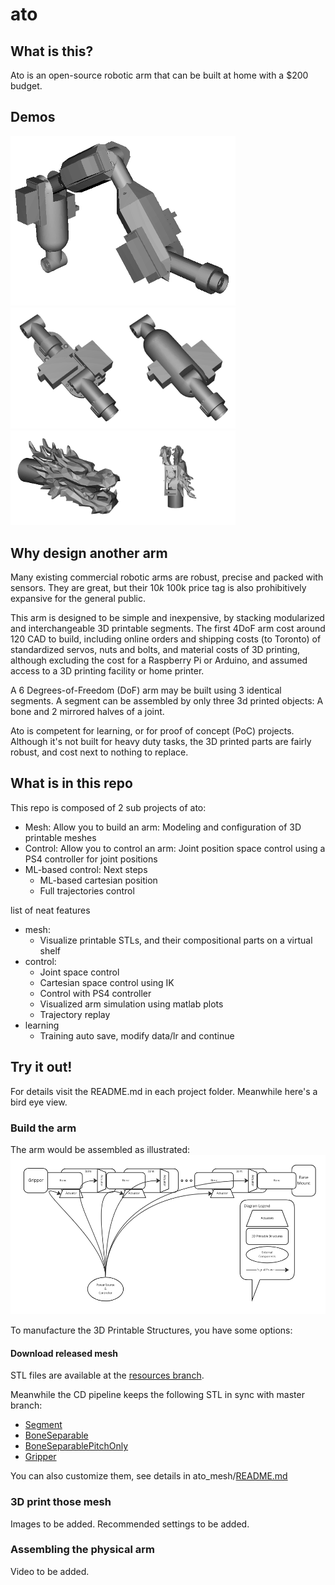 # ato

## What is this?

Ato is an open-source robotic arm that can be built at home with a $200 budget.

## Demos

<img alt="A 3 segments arm, visualized with dummy servo motors" src="https://github.com/haoxuw/ato/blob/master-resources/images/snapshots_processed/processed_arm_multi_seg_3.png" width="360">

<img alt="Assembling a segment" src="https://github.com/haoxuw/ato/blob/master-resources/images/snapshots_processed/merged_seg_install__.png" width="360">

<img alt="A gripper with sockets to mount servo on its jaw" src="https://github.com/haoxuw/ato/blob/master-resources/images/snapshots_processed/merged_gripper_dragon__.png" width="360">

## Why design another arm

Many existing commercial robotic arms are robust, precise and packed with sensors. They are great, but their $10k~$100k price tag is also prohibitively expansive for the general public.

This arm is designed to be simple and inexpensive, by stacking modularized and interchangeable 3D printable segments. The first 4DoF arm cost around 120 CAD to build, including online orders and shipping costs (to Toronto) of standardized servos, nuts and bolts, and material costs of 3D printing, although excluding the cost for a Raspberry Pi or Arduino, and assumed access to a 3D printing facility or home printer.

A 6 Degrees-of-Freedom (DoF) arm may be built using 3 identical segments. A segment can be assembled by only three 3d printed objects: A bone and 2 mirrored halves of a joint.

Ato is competent for learning, or for proof of concept (PoC) projects. Although it's not built for heavy duty tasks, the 3D printed parts are fairly robust, and cost next to nothing to replace.

## What is in this repo

This repo is composed of 2 sub projects of ato:
 * Mesh: Allow you to build an arm: Modeling and configuration of 3D printable meshes
 * Control: Allow you to control an arm: Joint position space control using a PS4 controller for joint positions
 * ML-based control: Next steps
   * ML-based cartesian position
   * Full trajectories control

list of neat features
 * mesh:
   * Visualize printable STLs, and their compositional parts on a virtual shelf
 * control:
   * Joint space control
   * Cartesian space control using IK
   * Control with PS4 controller
   * Visualized arm simulation using matlab plots
   * Trajectory replay
 * learning
   * Training auto save, modify data/lr and continue
 ## Try it out!

For details visit the README.md in each project folder. Meanwhile here's a bird eye view.

### Build the arm

The arm would be assembled as illustrated:
![arm_components_diagram](https://github.com/haoxuw/ato/blob/master-resources/images/illustrations/arm_components_diagram.png)

To manufacture the 3D Printable Structures, you have some options:

#### Download released mesh

STL files are available at the [resources branch](https://github.com/haoxuw/ato/tree/master-resources/printable_mesh).

Meanwhile the CD pipeline keeps the following STL in sync with master branch:
+ [Segment](https://printable-mesh.s3.us-east-2.amazonaws.com/master/SegmentAugmented_printable_mesh.stl)
+ [BoneSeparable](https://printable-mesh.s3.us-east-2.amazonaws.com/master/BoneSeparableVertical_printable_mesh.stl)
+ [BoneSeparablePitchOnly](https://printable-mesh.s3.us-east-2.amazonaws.com/master/pitch_only_BoneSeparableVertical_pitch_only__printable_mesh.stl)
+ [Gripper](https://printable-mesh.s3.us-east-2.amazonaws.com/master/GripperDragonWithServo_printable_mesh.stl)

You can also customize them, see details in ato_mesh/[README.md](https://github.com/haoxuw/ato/blob/master/ato_mesh/README.md)

### 3D print those mesh

Images to be added. Recommended settings to be added.

### Assembling the physical arm

Video to be added.
